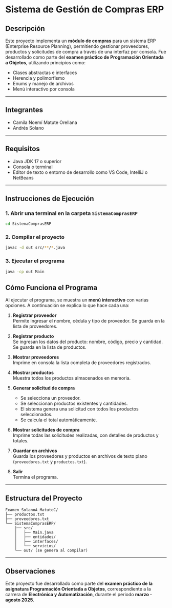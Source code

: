 
#  Sistema de Gestión de Compras ERP

##  Descripción

Este proyecto implementa un **módulo de compras** para un sistema ERP (Enterprise Resource Planning), permitiendo gestionar proveedores, productos y solicitudes de compra a través de una interfaz por consola. Fue desarrollado como parte del **examen práctico de Programación Orientada a Objetos**, utilizando principios como:

- Clases abstractas e interfaces
- Herencia y polimorfismo
- Enums y manejo de archivos
- Menú interactivo por consola

---

##  Integrantes

- Camila Noemí Matute Orellana  
- Andrés Solano

---

##  Requisitos

- Java JDK 17 o superior
- Consola o terminal
- Editor de texto o entorno de desarrollo como VS Code, IntelliJ o NetBeans

---

##  Instrucciones de Ejecución

### 1. Abrir una terminal en la carpeta `SistemaComprasERP`

```bash
cd SistemaComprasERP
```

### 2. Compilar el proyecto

```bash
javac -d out src/**/*.java
```

### 3. Ejecutar el programa

```bash
java -cp out Main
```


##  Cómo Funciona el Programa

Al ejecutar el programa, se muestra un **menú interactivo** con varias opciones. A continuación se explica lo que hace cada una:

1. **Registrar proveedor**  
   Permite ingresar el nombre, cédula y tipo de proveedor. Se guarda en la lista de proveedores.

2. **Registrar producto**  
   Se ingresan los datos del producto: nombre, código, precio y cantidad. Se guarda en la lista de productos.

3. **Mostrar proveedores**  
   Imprime en consola la lista completa de proveedores registrados.

4. **Mostrar productos**  
   Muestra todos los productos almacenados en memoria.

5. **Generar solicitud de compra**  
   - Se selecciona un proveedor.
   - Se seleccionan productos existentes y cantidades.
   - El sistema genera una solicitud con todos los productos seleccionados.
   - Se calcula el total automáticamente.

6. **Mostrar solicitudes de compra**  
   Imprime todas las solicitudes realizadas, con detalles de productos y totales.

7. **Guardar en archivos**  
   Guarda los proveedores y productos en archivos de texto plano (`proveedores.txt` y `productos.txt`).

8. **Salir**  
   Termina el programa.

---

##  Estructura del Proyecto

```
Examen_SolanoA_MatuteC/
├── productos.txt
├── proveedores.txt
└── SistemaComprasERP/
    ├── src/
    │   ├── Main.java
    │   ├── entidades/
    │   ├── interfaces/
    │   └── servicios/
    └── out/ (se genera al compilar)
```

---

##  Observaciones

Este proyecto fue desarrollado como parte del **examen práctico de la asignatura Programación Orientada a Objetos**, correspondiente a la carrera de **Electrónica y Automatización**, durante el periodo **marzo - agosto 2025**.
